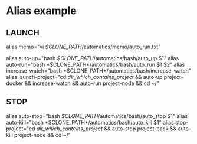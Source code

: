 # Alias example

## LAUNCH
alias memo="vi *$CLONE_PATH*/automatics/memo/auto_run.txt"

alias auto-up="bash *$CLONE_PATH*/automatics/bash/auto_up $1"
alias auto-run="bash *$CLONE_PATH*/automatics/bash/auto_run $1 $2"
alias increase-watch="bash *$CLONE_PATH*/automatics/bash/increase_watch"
alias launch-project="cd *dir_which_contains_project* && auto-up project-docker && increase-watch && auto-run project-node && cd ~/"

## STOP
alias auto-stop="bash *$CLONE_PATH*/automatics/bash/auto_stop $1"
alias auto-kill="bash *$CLONE_PATH*/automatics/bash/auto_kill $1"
alias stop-project="cd *dir_which_contains_project* && auto-stop project-back && auto-kill project-node && cd ~/"

